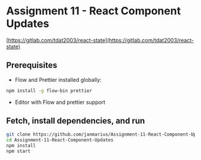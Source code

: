 # Assignment 11 - React Component Updates
[https://gitlab.com/tdat2003/react-state](https://gitlab.com/tdat2003/react-state)

## Prerequisites
* Flow and Prettier installed globally:
```sh
npm install -g flow-bin prettier
```
* Editor with Flow and prettier support

## Fetch, install dependencies, and run
```sh
git clone https://github.com/janmarius/Assignment-11-React-Component-Updates
cd Assignment-11-React-Component-Updates
npm install
npm start
```
